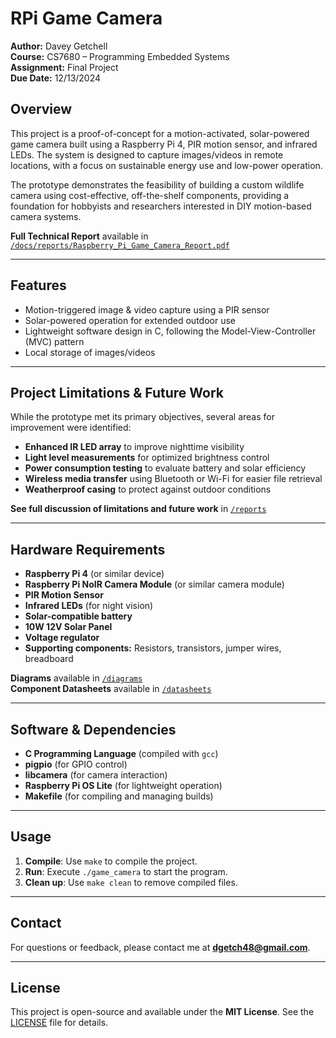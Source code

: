 # RPi Game Camera  
**Author:** Davey Getchell  
**Course:** CS7680 – Programming Embedded Systems  
**Assignment:** Final Project  
**Due Date:** 12/13/2024  

## Overview  
This project is a proof-of-concept for a motion-activated, solar-powered game camera built using a Raspberry Pi 4, PIR motion sensor, and infrared LEDs. The system is designed to capture images/videos in remote locations, with a focus on sustainable energy use and low-power operation.  

The prototype demonstrates the feasibility of building a custom wildlife camera using cost-effective, off-the-shelf components, providing a foundation for hobbyists and researchers interested in DIY motion-based camera systems.  

**Full Technical Report** available in [`/docs/reports/Raspberry_Pi_Game_Camera_Report.pdf`](docs/reports/Raspberry_Pi_Game_Camera_Report.pdf)  

---

## Features  
- Motion-triggered image & video capture using a PIR sensor  
- Solar-powered operation for extended outdoor use  
- Lightweight software design in C, following the Model-View-Controller (MVC) pattern  
- Local storage of images/videos  

---

## Project Limitations & Future Work  
While the prototype met its primary objectives, several areas for improvement were identified:  

- **Enhanced IR LED array** to improve nighttime visibility  
- **Light level measurements** for optimized brightness control  
- **Power consumption testing** to evaluate battery and solar efficiency  
- **Wireless media transfer** using Bluetooth or Wi-Fi for easier file retrieval  
- **Weatherproof casing** to protect against outdoor conditions  

**See full discussion of limitations and future work** in [`/reports`](reports/)  

---

## Hardware Requirements  
- **Raspberry Pi 4** (or similar device)  
- **Raspberry Pi NoIR Camera Module** (or similar camera module)  
- **PIR Motion Sensor**  
- **Infrared LEDs** (for night vision)  
- **Solar-compatible battery**  
- **10W 12V Solar Panel**  
- **Voltage regulator**  
- **Supporting components:** Resistors, transistors, jumper wires, breadboard  

**Diagrams** available in [`/diagrams`](diagrams/)  
**Component Datasheets** available in [`/datasheets`](datasheets/)  

---

## Software & Dependencies  
- **C Programming Language** (compiled with `gcc`)  
- **pigpio** (for GPIO control)  
- **libcamera** (for camera interaction)  
- **Raspberry Pi OS Lite** (for lightweight operation)  
- **Makefile** (for compiling and managing builds)  

---

## Usage  
1. **Compile**: Use `make` to compile the project.  
2. **Run**: Execute `./game_camera` to start the program.  
3. **Clean up**: Use `make clean` to remove compiled files.  

---

## Contact  
For questions or feedback, please contact me at **[dgetch48@gmail.com](mailto:dgetch48@gmail.com)**.  

---

## License  
This project is open-source and available under the **MIT License**. See the [LICENSE](LICENSE) file for details.  
